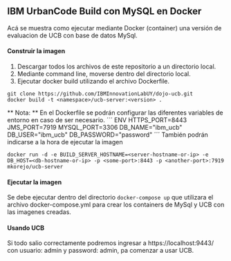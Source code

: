 ## IBM UrbanCode Build con MySQL en Docker

Acá se muestra como ejecutar mediante Docker (container) una versión de evaluacion de UCB con base de datos MySql.

#### Construir la imagen
1) Descargar todos los archivos de este repositorio a un directorio local.
2) Mediante command line, moverse dentro del directorio local.
3) Ejecutar docker build utilizando el archivo Dockerfile.

```
git clone https://github.com/IBMInnovationLabUY/dojo-ucb.git
docker build -t <namespace>/ucb-server:<version> .
```

 ** Nota: ** En el Dockerfile se podrán configurar las diferentes variables de entorno en caso de ser necesario.
´´´
ENV HTTPS_PORT=8443 JMS_PORT=7919 MYSQL_PORT=3306 DB_NAME="ibm_ucb" DB_USER="ibm_ucb" DB_PASSWORD="password"
´´´
También podrán indicarse a la hora de ejecutar la imagen
```
docker run -d -e BUILD_SERVER_HOSTNAME=<server-hostname-or-ip> -e DB_HOST=<db-hostname-or-ip> -p <some-port>:8443 -p <another-port>:7919 mkorejo/ucb-server
```

#### Ejecutar la imagen
 Se debe ejecutar dentro del directorio `docker-compose up` que utilizara el archivo docker-compose.yml para crear los containers de MySql y UCB con las imagenes creadas.
 
#### Usando UCB
Si todo salio correctamente podremos ingresar a https://localhost:9443/ con usuario: admin y password: admin, pa comenzar a usar UCB.
